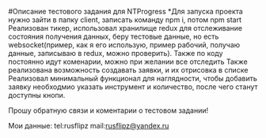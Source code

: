 #Описание тестового задания для NTProgress
*Для запуска проекта нужно зайти в папку client, записать команду npm i, потом npm start
Реализован тикер, использовал хранилище redux для отслеживание состояния получения данных, беру тестовые данные, но есть websocket(пример, как я его использую, пример рабочий, получаю данные, записываю в redux, можно проверить). Также по коду постоянно идут коменарии, можно при желании все отследить
Также реализована возможность создавать заявки, и их отрисовка в списке
Реализовал минимальный функционал для наглядности, чтобы добавить заявку необходмио указать инструмент и количество, после чего станут доступны кнопи.

Прошу обратную связи и коментарии о тестовом задании!

Мои данные:
tel:rusflipz
mail:rusflipz@yandex.ru
